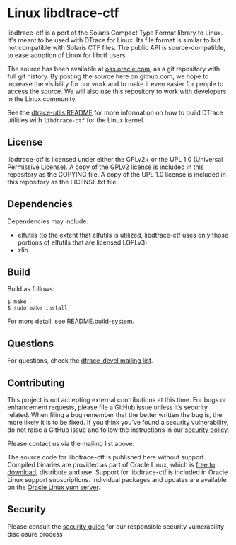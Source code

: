 # Linux libdtrace-ctf

libdtrace-ctf is a port of the Solaris Compact Type Format library to Linux.
It's meant to be used with DTrace for Linux.
Its file format is similar to but not compatible with Solaris CTF files.
The public API is source-compatible, to ease adoption of Linux for libctf users.

The source has been available at
[oss.oracle.com](https://oss.oracle.com/git/gitweb.cgi?p=libdtrace-ctf.git;a=tags),
as a git repository with full git history.
By posting the source here on github.com, we hope to increase the visibility for our work
and to make it even easier for people to access the source.
We will also use this repository to work with developers in the Linux community.

See the [dtrace-utils README](https://github.com/oracle/dtrace-utils)
for more information on how to build DTrace utilities
with `libdtrace-ctf` for the Linux kernel.

## License

libdtrace-ctf is licensed under either the GPLv2+ or the UPL 1.0 (Universal
Permissive License). A copy of the GPLv2 license is included in this repository
as the COPYING file. A copy of the UPL 1.0 license is included in this repository
as the LICENSE.txt file.

## Dependencies

Dependencies may include:
- elfutils (to the extent that elfutils is utilized, libdtrace-ctf uses only
  those portions of elfutils that are licensed LGPLv3)
- zlib

## Build

Build as follows:

```
$ make
$ sudo make install
```

For more detail, see [README.build-system](README.build-system).

## Questions

For questions, check the
[dtrace-devel mailing list](https://oss.oracle.com/mailman/listinfo/dtrace-devel).

## Contributing

This project is not accepting external contributions at this time. For bugs or enhancement requests, please file a GitHub issue unless it’s security related. When filing a bug remember that the better written the bug is, the more likely it is to be fixed. If you think you’ve found a security vulnerability, do not raise a GitHub issue and follow the instructions in our [security policy](./SECURITY.md).

Please contact us via the mailing list above.

The source code for libdtrace-ctf is published here without support. Compiled binaries are provided as part of Oracle Linux,
which is [free to download](http://www.oracle.com/technetwork/server-storage/linux/downloads/index.html), distribute and use.
Support for libdtrace-ctf is included in Oracle Linux support subscriptions. Individual packages and updates are available on the [Oracle Linux yum server](https://yum.oracle.com).

## Security

Please consult the [security guide](./SECURITY.md) for our responsible security vulnerability disclosure process
